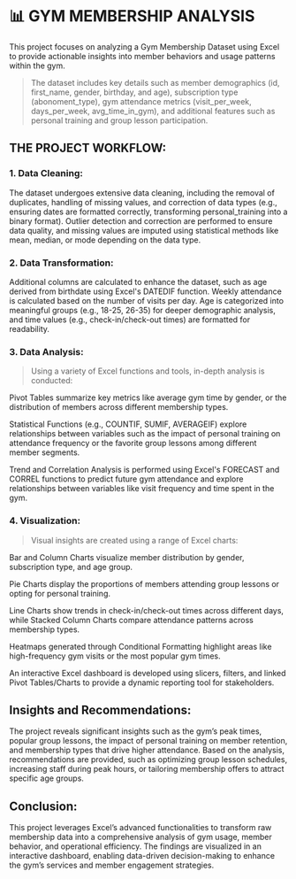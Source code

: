 # 📊 GYM MEMBERSHIP ANALYSIS

This project focuses on analyzing a Gym Membership Dataset using Excel to provide actionable insights into member behaviors and usage patterns within the gym.

> The dataset includes key details such as member demographics (id, first_name, gender, birthday, and age), subscription type (abonoment_type), gym attendance metrics (visit_per_week, days_per_week, avg_time_in_gym), and additional features such as personal training and group lesson participation.

## THE PROJECT WORKFLOW:
### 1. Data Cleaning:

The dataset undergoes extensive data cleaning, including the removal of duplicates, handling of missing values, and correction of data types (e.g., ensuring dates are formatted correctly, transforming personal_training into a binary format). Outlier detection and correction are performed to ensure data quality, and missing values are imputed using statistical methods like mean, median, or mode depending on the data type.

### 2. Data Transformation:

Additional columns are calculated to enhance the dataset, such as age derived from birthdate using Excel's DATEDIF function. Weekly attendance is calculated based on the number of visits per day. Age is categorized into meaningful groups (e.g., 18-25, 26-35) for deeper demographic analysis, and time values (e.g., check-in/check-out times) are formatted for readability.

### 3. Data Analysis:

> Using a variety of Excel functions and tools, in-depth analysis is conducted:

Pivot Tables summarize key metrics like average gym time by gender, or the distribution of members across different membership types.

Statistical Functions (e.g., COUNTIF, SUMIF, AVERAGEIF) explore relationships between variables such as the impact of personal training on attendance frequency or the favorite group lessons among different member segments.

Trend and Correlation Analysis is performed using Excel's FORECAST and CORREL functions to predict future gym attendance and explore relationships between variables like visit frequency and time spent in the gym.

### 4. Visualization:

> Visual insights are created using a range of Excel charts:

Bar and Column Charts visualize member distribution by gender, subscription type, and age group.

Pie Charts display the proportions of members attending group lessons or opting for personal training.

Line Charts show trends in check-in/check-out times across different days, while Stacked Column Charts compare attendance patterns across membership types.

Heatmaps generated through Conditional Formatting highlight areas like high-frequency gym visits or the most popular gym times.

An interactive Excel dashboard is developed using slicers, filters, and linked Pivot Tables/Charts to provide a dynamic reporting tool for stakeholders.

## Insights and Recommendations:

The project reveals significant insights such as the gym’s peak times, popular group lessons, the impact of personal training on member retention, and membership types that drive higher attendance. Based on the analysis, recommendations are provided, such as optimizing group lesson schedules, increasing staff during peak hours, or tailoring membership offers to attract specific age groups.

## Conclusion:
This project leverages Excel’s advanced functionalities to transform raw membership data into a comprehensive analysis of gym usage, member behavior, and operational efficiency. The findings are visualized in an interactive dashboard, enabling data-driven decision-making to enhance the gym’s services and member engagement strategies.
